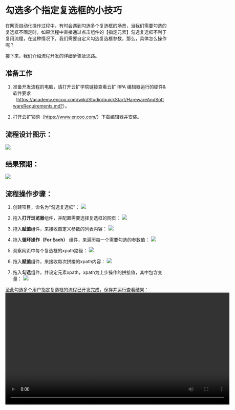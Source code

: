 # 勾选多个指定复选框的小技巧  

在网页自动化操作过程中，有时会遇到勾选多个复选框的场景，当我们需要勾选的复选框不固定时，如果流程中直接通过点击组件的【指定元素】勾选复选框不利于复用流程，在这种情况下，我们需要自定义勾选复选框参数，那么，具体怎么操作呢？

接下来，我们介绍流程开发的详细步骤及思路。

## **准备工作**

1. 准备开发流程的电脑，请打开云扩学院链接查看云扩 RPA 编辑器运行的硬件&软件要求（<https://academy.encoo.com/wiki/Studio/quickStart/HarewareAndSoftwareRequirements.md?>）。

2. 打开云扩官网（<https://www.encoo.com/>）下载编辑器并安装。


## **流程设计图示：**

![](https://docimages.blob.core.chinacloudapi.cn/images/Practice/MultiCheckbox/multipleCheckbox-1.png)

## **结果预期：**
![](https://docimages.blob.core.chinacloudapi.cn/images/Practice/MultiCheckbox/multipleCheckbox-2.png)

## **流程操作步骤：**
1. 创建项目，命名为“勾选复选框”：
![](https://docimages.blob.core.chinacloudapi.cn/images/Practice/MultiCheckbox/multipleCheckbox-3.png)

2. 拖入**打开浏览器**组件，并配置需要选择复选框的网页：
![](https://docimages.blob.core.chinacloudapi.cn/images/Practice/MultiCheckbox/multipleCheckbox-4.png)

3. 拖入**赋值**组件，来接收自定义参数的列表内容：
![](https://docimages.blob.core.chinacloudapi.cn/images/Practice/MultiCheckbox/multipleCheckbox-5.png)

4. 拖入**循环操作（For Each）** 组件，来遍历每一个需要勾选的参数值：
![](https://docimages.blob.core.chinacloudapi.cn/images/Practice/MultiCheckbox/multipleCheckbox-6.png)

5. 观察网页中每个复选框的xpath路径：
![](https://docimages.blob.core.chinacloudapi.cn/images/Practice/MultiCheckbox/multipleCheckbox-7.png)

6. 拖入**赋值**组件，来接收每次拼接的xpath内容：
![](https://docimages.blob.core.chinacloudapi.cn/images/Practice/MultiCheckbox/multipleCheckbox-8.png)

7. 拖入**勾选**组件，并设定元素xpath，xpath为上步操作的拼接值，其中包含变量：
![](https://docimages.blob.core.chinacloudapi.cn/images/Practice/MultiCheckbox/multipleCheckbox-9.png)

至此勾选多个用户指定复选框的流程已开发完成，保存并运行查看结果：
<video src="https://docimages.blob.core.chinacloudapi.cn/images/Practice/MultiCheckbox/checkbox.mp4" controls="controls" width="700px" />